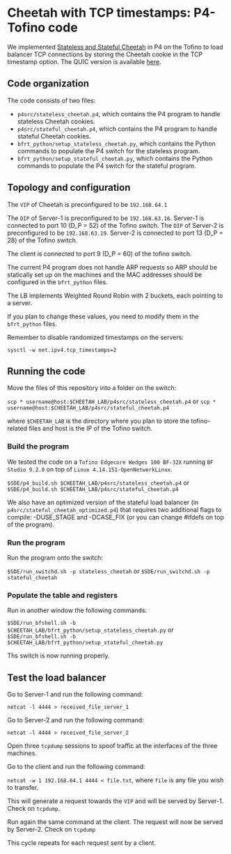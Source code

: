 # Cheetah with TCP timestamps: P4-Tofino code

We implemented [Stateless and Stateful Cheetah](https://www.usenix.org/conference/nsdi20/presentation/barbette) in P4 on the Tofino to load balancer TCP connections by storing the Cheetah cookie in the TCP timestamp option.
The QUIC version is available [here](https://github.com/cheetahlb/cheetah-quic-tofino).

## Code organization

The code consists of two files:

 * `p4src/stateless_cheetah.p4`, which contains the P4 program to handle stateless Cheetah cookies.
 * `p4src/stateful_cheetah.p4`, which contains the P4 program to handle stateful Cheetah cookies.
 * `bfrt_python/setup_stateless_cheetah.py`, which contains the Python commands to populate the P4 switch for the stateless program.
 * `bfrt_python/setup_stateful_cheetah.py`, which contains the Python commands to populate the P4 switch for the stateful program.

## Topology and configuration

The `VIP` of Cheetah is preconfigured to be `192.168.64.1`

The `DIP` of Server-1 is preconfigured to be `192.168.63.16`. Server-1 is connected to port 10 (D_P = 52) of the Tofino switch.
The `DIP` of Server-2 is preconfigured to be `192.168.63.19`. Server-2 is connected to port 13 (D_P = 28) of the Tofino switch.

The client is connected to port 9 (D_P = 60) of the tofino switch.

The current P4 program does not handle ARP requests so ARP should be statically set up on the machines and the MAC addresses should be configured in the `bfrt_python` files.

The LB implements Weighted Round Robin with 2 buckets, each pointing to a server.

If you plan to change these values, you need to modify them in the `bfrt_python` files.

Remember to disable randomized timestamps on the servers:

`sysctl -w net.ipv4.tcp_timestamps=2`

## Running the code

Move the files of this repository into a folder on the switch:

`scp * username@host:$CHEETAH_LAB/p4src/stateless_cheetah.p4` or
`scp * username@host:$CHEETAH_LAB/p4src/stateful_cheetah.p4`

where `$CHEETAH_LAB` is the directory where you plan to store the tofino-related files and host is the IP of the Tofino switch.

### Build the program

We tested the code on a `Tofino Edgecore Wedges 100 BF-32X` running `BF Studio 9.2.0` on top of `Linux 4.14.151-OpenNetworkLinux`.

`$SDE/p4_build.sh $CHEETAH_LAB/p4src/stateless_cheetah.p4` or
`$SDE/p4_build.sh $CHEETAH_LAB/p4src/stateful_cheetah.p4`

We also have an optimized version of the stateful load balancer (in `p4src/stateful_cheetah_optimized.p4`) that requires two additional flags to compile: -DUSE_STAGE and -DCASE_FIX (or you can change #ifdefs on top of the program).

### Run the program

Run the program onto the switch:

`$SDE/run_switchd.sh -p stateless_cheetah` or `$SDE/run_switchd.sh -p stateful_cheetah`

### Populate the table and registers

Run in another window the following commands:

`$SDE/run_bfshell.sh -b $CHEETAH_LAB/bfrt_python/setup_stateless_cheetah.py` or 
`$SDE/run_bfshell.sh -b $CHEETAH_LAB/bfrt_python/setup_stateful_cheetah.py`

Ths switch is now running properly.

## Test the load balancer

Go to Server-1 and run the following command:

`netcat -l 4444 > received_file_server_1`

Go to Server-2 and run the following command:

`netcat -l 4444 > received_file_server_2`

Open three `tcpdump` sessions to spoof traffic at the interfaces of the three machines.

Go to the client and run the following command:

`netcat -w 1 192.168.64.1 4444 < file.txt`, where `file` is any file you wish to transfer.

This will generate a request towards the `VIP` and will be served by Server-1. Check on `tcpdump`.

Run again the same command at the client. The request will now be served by Server-2. Check on `tcpdump`

This cycle repeats for each request sent by a client.


